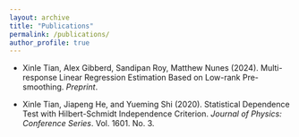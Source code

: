 ```yaml
---
layout: archive
title: "Publications"
permalink: /publications/
author_profile: true
---
```


* Xinle Tian, Alex Gibberd, Sandipan Roy, Matthew Nunes (2024). Multi-response Linear Regression Estimation Based on Low-rank Pre-smoothing. *Preprint*.
  
* Xinle Tian, Jiapeng He, and Yueming Shi (2020). Statistical Dependence Test with Hilbert-Schmidt Independence Criterion. *Journal of Physics: Conference Series*. Vol. 1601. No. 3.


